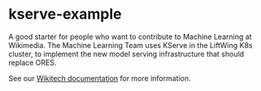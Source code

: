 # kserve-example

A good starter for people who want to contribute to Machine Learning at Wikimedia. The Machine Learning Team uses KServe in the LiftWing K8s cluster, to implement the new model serving infrastructure that should replace ORES. 

See our [Wikitech documentation](https://wikitech.wikimedia.org/wiki/Machine_Learning/LiftWing/KServe) for more information.
